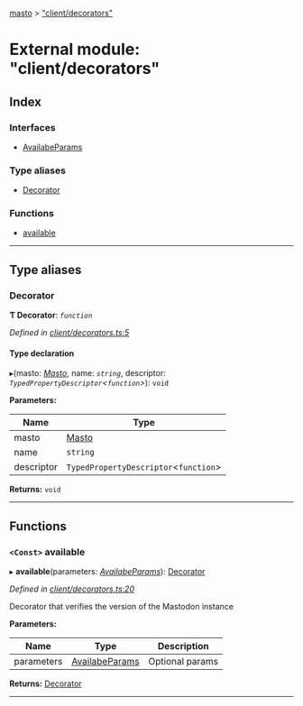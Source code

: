 [masto](../README.md) > ["client/decorators"](../modules/_client_decorators_.md)

# External module: "client/decorators"

## Index

### Interfaces

* [AvailabeParams](../interfaces/_client_decorators_.availabeparams.md)

### Type aliases

* [Decorator](_client_decorators_.md#decorator)

### Functions

* [available](_client_decorators_.md#available)

---

## Type aliases

<a id="decorator"></a>

###  Decorator

**Ƭ Decorator**: *`function`*

*Defined in [client/decorators.ts:5](https://github.com/neet/masto.js/blob/368b200/src/client/decorators.ts#L5)*

#### Type declaration
▸(masto: *[Masto](../classes/_client_masto_.masto.md)*, name: *`string`*, descriptor: *`TypedPropertyDescriptor`<`function`>*): `void`

**Parameters:**

| Name | Type |
| ------ | ------ |
| masto | [Masto](../classes/_client_masto_.masto.md) |
| name | `string` |
| descriptor | `TypedPropertyDescriptor`<`function`> |

**Returns:** `void`

___

## Functions

<a id="available"></a>

### `<Const>` available

▸ **available**(parameters: *[AvailabeParams](../interfaces/_client_decorators_.availabeparams.md)*): [Decorator](_client_decorators_.md#decorator)

*Defined in [client/decorators.ts:20](https://github.com/neet/masto.js/blob/368b200/src/client/decorators.ts#L20)*

Decorator that verifies the version of the Mastodon instance

**Parameters:**

| Name | Type | Description |
| ------ | ------ | ------ |
| parameters | [AvailabeParams](../interfaces/_client_decorators_.availabeparams.md) |  Optional params |

**Returns:** [Decorator](_client_decorators_.md#decorator)

___

